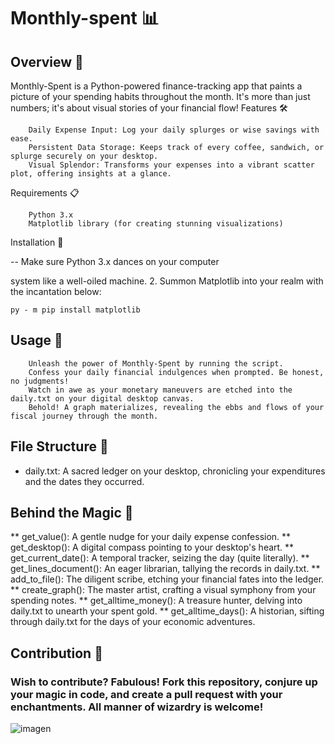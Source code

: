 # Monthly-spent 📊

## Overview 🌟

Monthly-Spent is a Python-powered finance-tracking app that paints a picture of your spending habits throughout the month. It's more than just numbers; it's about visual stories of your financial flow!
Features 🛠️
```
    Daily Expense Input: Log your daily splurges or wise savings with ease.
    Persistent Data Storage: Keeps track of every coffee, sandwich, or splurge securely on your desktop.
    Visual Splendor: Transforms your expenses into a vibrant scatter plot, offering insights at a glance.
```
Requirements 📋
```
    Python 3.x
    Matplotlib library (for creating stunning visualizations)
```
Installation 🔧

-- Make sure Python 3.x dances on your computer

system like a well-oiled machine.
2. Summon Matplotlib into your realm with the incantation below:

```
py - m pip install matplotlib
```
## Usage 🚀
```
    Unleash the power of Monthly-Spent by running the script.
    Confess your daily financial indulgences when prompted. Be honest, no judgments!
    Watch in awe as your monetary maneuvers are etched into the daily.txt on your digital desktop canvas.
    Behold! A graph materializes, revealing the ebbs and flows of your fiscal journey through the month.
```
## File Structure 📁
* daily.txt: A sacred ledger on your desktop, chronicling your expenditures and the dates they occurred.
## Behind the Magic 🎩

** get_value(): A gentle nudge for your daily expense confession.
** get_desktop(): A digital compass pointing to your desktop's heart.
** get_current_date(): A temporal tracker, seizing the day (quite literally).
** get_lines_document(): An eager librarian, tallying the records in daily.txt.
** add_to_file(): The diligent scribe, etching your financial fates into the ledger.
** create_graph(): The master artist, crafting a visual symphony from your spending notes.
** get_alltime_money(): A treasure hunter, delving into daily.txt to unearth your spent gold.
** get_alltime_days(): A historian, sifting through daily.txt for the days of your economic adventures.

## Contribution 🤝
### Wish to contribute? Fabulous! Fork this repository, conjure up your magic in code, and create a pull request with your enchantments. All manner of wizardry is welcome!
![imagen](https://github.com/Wolfuliam/Monthly-spent/assets/147284006/b6161e66-cab0-482e-8a51-29f57e894799)
